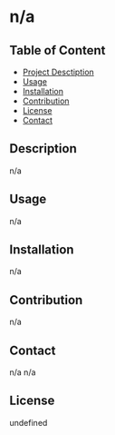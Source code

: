 
# n/a

## Table of Content
- [Project Desctiption](#Description)
- [Usage](#Usage)
- [Installation](#Installation)
- [Contribution](#Contribution)
- [License](#License)
- [Contact](#Contact)

## Description
n/a

## Usage
n/a

## Installation
n/a

## Contribution
n/a

## Contact
n/a
n/a

## License
undefined
  